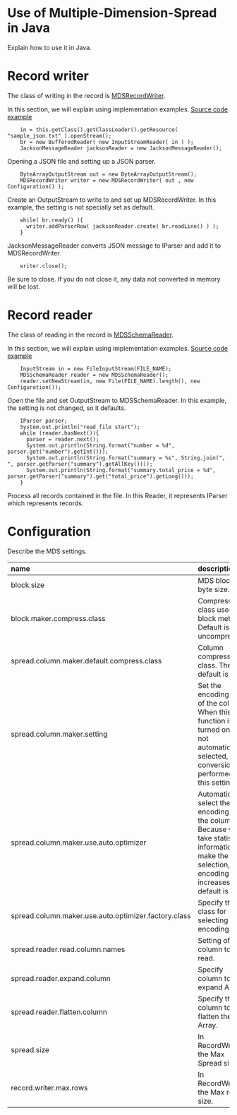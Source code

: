 # Use of Multiple-Dimension-Spread in Java

Explain how to use it in Java.

# Record writer 
The class of writing in the record is [MDSRecordWriter](../../src/common/src/main/java/jp/co/yahoo/dataplatform/mds/MDSRecordWriter.java).

In this section, we will explain using implementation examples.
[Source code example](../../src/example/src/main/java/jp/co/yahoo/dataplatform/mds/example/io/MakeMDSFileStep1.java)

```
    in = this.getClass().getClassLoader().getResource( "sample_json.txt" ).openStream();
    br = new BufferedReader( new InputStreamReader( in ) );
    JacksonMessageReader jacksonReader = new JacksonMessageReader();
```
Opening a JSON file and setting up a JSON parser.

```
    ByteArrayOutputStream out = new ByteArrayOutputStream();
    MDSRecordWriter writer = new MDSRecordWriter( out , new Configuration() );
```
Create an OutputStream to write to and set up MDSRecordWriter.
In this example, the setting is not specially set as default.

```
    while( br.ready() ){
      writer.addParserRow( jacksonReader.create( br.readLine() ) );
    }
```
JacksonMessageReader converts JSON message to IParser and add it to MDSRecordWriter.

```
    writer.close();
```
Be sure to close.
If you do not close it, any data not converted in memory will be lost.

# Record reader
The class of reading in the record is [MDSSchemaReader](../../src/schema/src/main/java/jp/co/yahoo/dataplatform/mds/schema/parser/MDSSchemaReader.java).

In this section, we will explain using implementation examples.
[Source code example](../../src/example/src/main/java/jp/co/yahoo/dataplatform/mds/example/io/MDSSchemaFileReadWrite.java)

```
    InputStream in = new FileInputStream(FILE_NAME);
    MDSSchemaReader reader = new MDSSchemaReader();
    reader.setNewStream(in, new File(FILE_NAME).length(), new Configuration());
```
Open the file and set OutputStream to MDSSchemaReader.
In this example, the setting is not changed, so it defaults.

```
    IParser parser;
    System.out.println("read file start");
    while (reader.hasNext()){
      parser = reader.next();
      System.out.println(String.format("number = %d", parser.get("number").getInt()));
      System.out.println(String.format("summary = %s", String.join(", ", parser.getParser("summary").getAllKey())));
      System.out.println(String.format("summary.total_price = %d", parser.getParser("summary").get("total_price").getLong()));
    }
```
Process all records contained in the file.
In this Reader, it represents IParser which represents records.

# Configuration
Describe the MDS settings.

| name | description |
|:-----|:------------|
| block.size | MDS block byte size. |
| block.maker.compress.class | Compression class used for block meta. Default is uncompressed. |
| spread.column.maker.default.compress.class | Column compression class. The default is gzip. |
| spread.column.maker.setting | Set the encoding class of the column. When this function is turned on, it is not automatically selected, and conversion is performed with this setting. |
| spread.column.maker.use.auto.optimizer | Automatically select the encoding of the column. Because we take statistical information to make the selection, the encoding time increases. The default is true. |
| spread.column.maker.use.auto.optimizer.factory.class | Specify the class for selecting the encoding. |
| spread.reader.read.column.names | Setting of column to be read. |
| spread.reader.expand.column | Specify column to expand Array. |
| spread.reader.flatten.column | Specify the column to flatten the Array. |
| spread.size | In RecordWriter, the Max Spread size. |
| record.writer.max.rows | In RecordWriter, the Max record size. |
